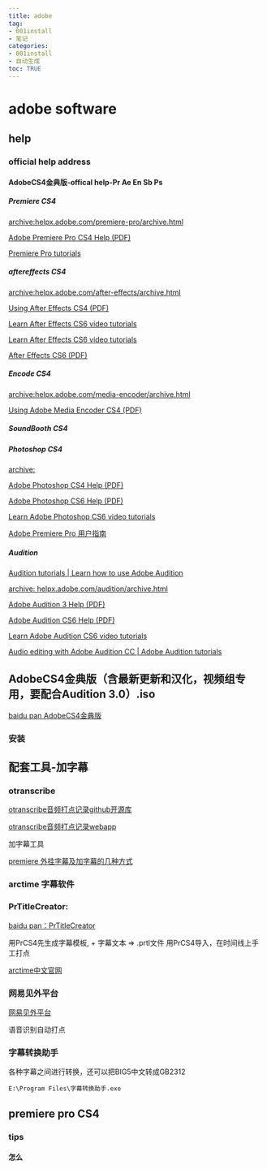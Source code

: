 ```yaml
---
title: adobe
tag: 
- 001install
- 笔记
categories:
- 001install
- 自动生成
toc: TRUE
---
```

<h1 id="adobe-software">adobe software</h1>
<h2 id="help">help</h2>
<h3 id="official-help-address">official help address</h3>
<h4 id="adobecs4金典版-offical-help-pr-ae-en-sb-ps">AdobeCS4金典版-offical help-Pr Ae En Sb Ps</h4>
<h5 id="premiere-cs4">Premiere CS4</h5>
<p><a href="https://helpx.adobe.com/premiere-pro/archive.html">archive:helpx.adobe.com/premiere-pro/archive.html</a></p>
<p><a href="http://help.adobe.com/archive/en_US/premierepro/cs4/premierepro_cs4_help.pdf">Adobe Premiere Pro CS4 Help (PDF)</a></p>
<p><a href="https://helpx.adobe.com/premiere-pro/tutorials.html">Premiere Pro tutorials</a></p>
<h5 id="aftereffects-cs4">aftereffects CS4</h5>
<p><a href="https://helpx.adobe.com/after-effects/archive.html">archive:helpx.adobe.com/after-effects/archive.html</a></p>
<p><a href="http://help.adobe.com/archive/en_US/aftereffects/cs4/after_effects_cs4_help.pdf">Using After Effects CS4 (PDF)</a></p>
<p><a href="https://helpx.adobe.com/after-effects/atv/cs6-tutorials.html">Learn After Effects CS6 video tutorials</a></p>
<p><a href="https://helpx.adobe.com/after-effects/atv/cs6-tutorials.html">Learn After Effects CS6 video tutorials</a></p>
<p><a href="http://help.adobe.com/archive/en/after-effects/cs6/after_effects_reference.pdf">After Effects CS6 (PDF)</a></p>
<h5 id="encode-cs4">Encode CS4</h5>
<p><a href="https://helpx.adobe.com/media-encoder/archive.html">archive:helpx.adobe.com/media-encoder/archive.html</a></p>
<p><a href="Using%20Adobe%20Media%20Encoder%20CS4%20(PDF)">Using Adobe Media Encoder CS4 (PDF)</a></p>
<h5 id="soundbooth-cs4">SoundBooth CS4</h5>
<p><a href=""></a></p>
<p><a href=""></a></p>
<h5 id="photoshop-cs4">Photoshop CS4</h5>
<p><a href="https://helpx.adobe.com/photoshop/archive.html">archive:</a></p>
<p><a href="http://help.adobe.com/archive/en_US/photoshop/cs4/photoshop_cs4_help.pdf">Adobe Photoshop CS4 Help (PDF)</a></p>
<p><a href="http://help.adobe.com/archive/en/photoshop/cs6/photoshop_reference.pdf">Adobe Photoshop CS6 Help (PDF)</a></p>
<p><a href="https://helpx.adobe.com/photoshop/atv/cs6-tutorials.html">Learn Adobe Photoshop CS6 video tutorials</a></p>
<p><a href="https://helpx.adobe.com/cn/premiere-pro/user-guide.html">Adobe Premiere Pro 用户指南</a></p>
<h5 id="audition">Audition</h5>
<p><a href="https://helpx.adobe.com/audition/tutorials.html">Audition tutorials | Learn how to use Adobe Audition</a></p>
<p><a href="https://helpx.adobe.com/audition/archive.html">archive: helpx.adobe.com/audition/archive.html</a></p>
<p><a href="http://help.adobe.com/archive/en_US/audition/3/audition_3_help.pdf">Adobe Audition 3 Help (PDF)</a></p>
<p><a href="http://help.adobe.com/archive/en/audition/cs6/audition_reference.pdf">Adobe Audition CS6 Help (PDF)</a></p>
<p><a href="Learn%20Adobe%20Audition%20CS6%20video%20tutorials">Learn Adobe Audition CS6 video tutorials</a></p>
<p><a href="https://helpx.adobe.com/audition/how-to/what-is-audition-cc.html">Audio editing with Adobe Audition CC | Adobe Audition tutorials</a></p>
<p><a href=""></a></p>
<h2 id="adobecs4金典版含最新更新和汉化视频组专用要配合audition-3.0.iso">AdobeCS4金典版（含最新更新和汉化，视频组专用，要配合Audition 3.0）.iso</h2>
<p><a href="">baidu pan AdobeCS4金典版</a></p>
<h3 id="安装">安装</h3>
<p><a href=""></a></p>
<p><a href=""></a></p>
<p><a href=""></a></p>
<h2 id="配套工具-加字幕">配套工具-加字幕</h2>
<h3 id="otranscribe">otranscribe</h3>
<p><a href="https://github.com/oTranscribe/oTranscribe">otranscribe音频打点记录github开源库</a></p>
<p><a href="https://otranscribe.com/">otranscribe音频打点记录webapp</a></p>
<p>加字幕工具</p>
<p><a href="https://jingyan.baidu.com/article/49ad8bce8858975834d8faee.html">premiere 外挂字幕及加字幕的几种方式</a></p>
<h3 id="arctime-字幕软件">arctime 字幕软件</h3>
<h3 id="prtitlecreator">PrTitleCreator:</h3>
<p><a href="">baidu pan：PrTitleCreator</a></p>
<p>用PrCS4先生成字幕模板, + 字幕文本 =&gt; .prtl文件 用PrCS4导入，在时间线上手工打点</p>
<p><a href="http://arctime.cn/">arctime中文官网</a></p>
<h3 id="网易见外平台">网易见外平台</h3>
<p><a href="https://jianwai.netease.com/">网易见外平台</a></p>
<p>语音识别自动打点</p>
<h3 id="字幕转换助手">字幕转换助手</h3>
<p>各种字幕之间进行转换，还可以把BIG5中文转成GB2312</p>
<pre><code>E:\Program Files\字幕转换助手.exe</code></pre>
<h2 id="premiere-pro-cs4">premiere pro CS4</h2>
<h3 id="tips">tips</h3>
<h4 id="怎么">怎么</h4>
<p><a href=""></a></p>
<p><a href=""></a></p>
